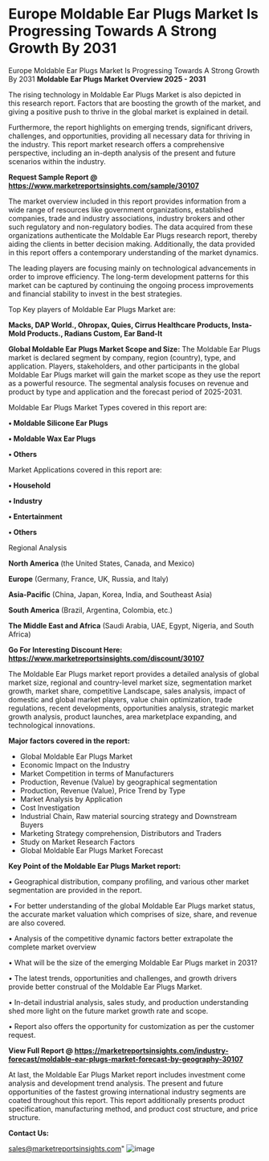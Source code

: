 # Europe Moldable Ear Plugs Market Is Progressing Towards A Strong Growth By 2031
Europe Moldable Ear Plugs Market Is Progressing Towards A Strong Growth By 2031
<Strong> Moldable Ear Plugs Market Overview 2025 - 2031</strong>

The rising technology in Moldable Ear Plugs Market is also depicted in this research report. Factors that are boosting the growth of the market, and giving a positive push to thrive in the global market is explained in detail.

Furthermore, the report highlights on emerging trends, significant drivers, challenges, and opportunities, providing all necessary data for thriving in the industry. This report market research offers a comprehensive perspective, including an in-depth analysis of the present and future scenarios within the industry.

<strong>Request Sample Report @ <a href=https://www.marketreportsinsights.com/sample/30107>https://www.marketreportsinsights.com/sample/30107</a></strong>

The market overview included in this report provides information from a wide range of resources like government organizations, established companies, trade and industry associations, industry brokers and other such regulatory and non-regulatory bodies. The data acquired from these organizations authenticate the Moldable Ear Plugs research report, thereby aiding the clients in better decision making. Additionally, the data provided in this report offers a contemporary understanding of the market dynamics.

The leading players are focusing mainly on technological advancements in order to improve efficiency. The long-term development patterns for this market can be captured by continuing the ongoing process improvements and financial stability to invest in the best strategies.

Top Key players of Moldable Ear Plugs Market are:

<strong>Macks, DAP World., Ohropax, Quies, Cirrus Healthcare Products, Insta-Mold Products., Radians Custom, Ear Band-It</strong>

<strong><b>Global Moldable Ear Plugs Market Scope and Size:</b></strong>
The Moldable Ear Plugs market is declared segment by company, region (country), type, and application. Players, stakeholders, and other participants in the global Moldable Ear Plugs market will gain the market scope as they use the report as a powerful resource. The segmental analysis focuses on revenue and product by type and application and the forecast period of 2025-2031.

Moldable Ear Plugs Market Types covered in this report are:

<strong>• Moldable Silicone Ear Plugs

• Moldable Wax Ear Plugs

• Others</strong>

Market Applications covered in this report are:

<strong>• Household

• Industry

• Entertainment

• Others</strong> 

Regional Analysis

<strong>North America</strong> (the United States, Canada, and Mexico)

<strong>Europe</strong> (Germany, France, UK, Russia, and Italy)

<strong>Asia-Pacific</strong> (China, Japan, Korea, India, and Southeast Asia)

<strong>South America</strong> (Brazil, Argentina, Colombia, etc.)

<strong>The Middle East and Africa</strong> (Saudi Arabia, UAE, Egypt, Nigeria, and South Africa)

<strong>Go For Interesting Discount Here: <a href=https://www.marketreportsinsights.com/discount/30107>https://www.marketreportsinsights.com/discount/30107</a></strong>

The Moldable Ear Plugs market report provides a detailed analysis of global market size, regional and country-level market size, segmentation market growth, market share, competitive Landscape, sales analysis, impact of domestic and global market players, value chain optimization, trade regulations, recent developments, opportunities analysis, strategic market growth analysis, product launches, area marketplace expanding, and technological innovations.

<strong><b>Major factors covered in the report:</b></strong>
<ul>
  <li>Global Moldable Ear Plugs Market </li>
  <li>Economic Impact on the Industry</li>
  <li>Market Competition in terms of Manufacturers</li>
  <li>Production, Revenue (Value) by geographical segmentation</li>
  <li>Production, Revenue (Value), Price Trend by Type</li>
  <li>Market Analysis by Application</li>
  <li>Cost Investigation</li>
  <li>Industrial Chain, Raw material sourcing strategy and Downstream Buyers</li>
  <li>Marketing Strategy comprehension, Distributors and Traders</li>
  <li>Study on Market Research Factors</li>
  <li>Global Moldable Ear Plugs Market Forecast</li>
</ul>

<strong><b>Key Point of the Moldable Ear Plugs Market report:</b></strong>

• Geographical distribution, company profiling, and various other market segmentation are provided in the report.

• For better understanding of the global Moldable Ear Plugs market status, the accurate market valuation which comprises of size, share, and revenue are also covered.

• Analysis of the competitive dynamic factors better extrapolate the complete market overview

• What will be the size of the emerging Moldable Ear Plugs market in 2031?

• The latest trends, opportunities and challenges, and growth drivers provide better construal of the Moldable Ear Plugs Market.

• In-detail industrial analysis, sales study, and production understanding shed more light on the future market growth rate and scope.

• Report also offers the opportunity for customization as per the customer request.

<strong><b>View Full Report @ <a href=https://marketreportsinsights.com/industry-forecast/moldable-ear-plugs-market-forecast-by-geography-30107>https://marketreportsinsights.com/industry-forecast/moldable-ear-plugs-market-forecast-by-geography-30107</a></b></strong>


At last, the Moldable Ear Plugs Market report includes investment come analysis and development trend analysis. The present and future opportunities of the fastest growing international industry segments are coated throughout this report. This report additionally presents product specification, manufacturing method, and product cost structure, and price structure.

<strong>Contact Us:</strong>

sales@marketreportsinsights.com"
![image](https://github.com/user-attachments/assets/a099651c-a306-4ee6-8dc3-5c2ce529a07b)
